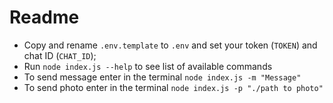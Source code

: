 # Readme
- Copy and rename `.env.template` to `.env` and set your token (`TOKEN`) and chat ID (`CHAT_ID`);
- Run `node index.js --help` to see list of available commands
- To send message enter in the terminal `node index.js -m "Message"`
- To send photo enter in the terminal `node index.js -p "./path to photo"`
